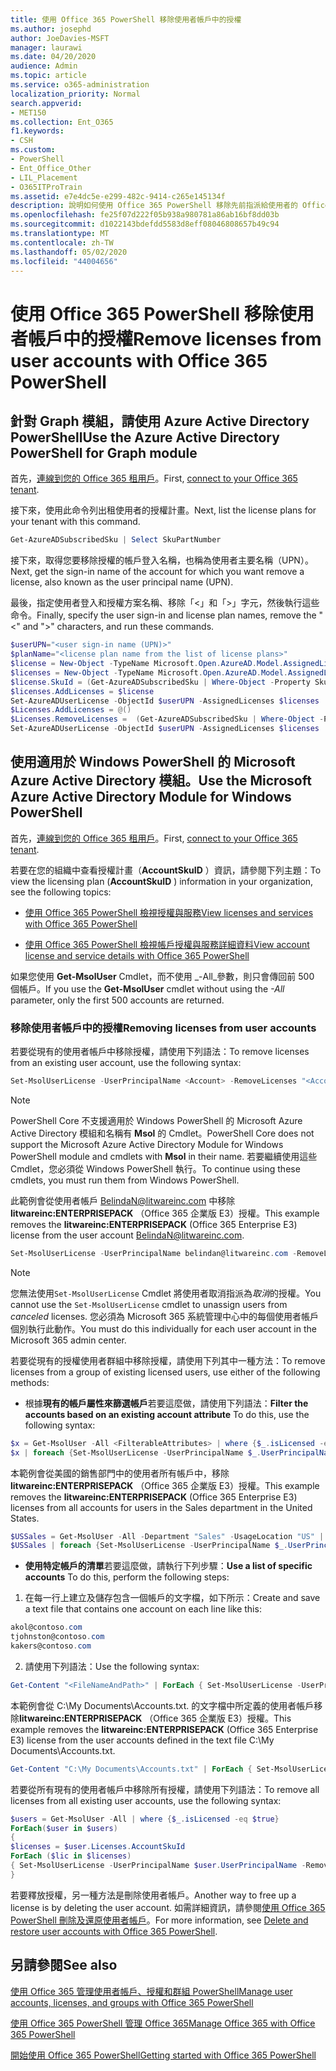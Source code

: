 ```yaml
---
title: 使用 Office 365 PowerShell 移除使用者帳戶中的授權
ms.author: josephd
author: JoeDavies-MSFT
manager: laurawi
ms.date: 04/20/2020
audience: Admin
ms.topic: article
ms.service: o365-administration
localization_priority: Normal
search.appverid:
- MET150
ms.collection: Ent_O365
f1.keywords:
- CSH
ms.custom:
- PowerShell
- Ent_Office_Other
- LIL_Placement
- O365ITProTrain
ms.assetid: e7e4dc5e-e299-482c-9414-c265e145134f
description: 說明如何使用 Office 365 PowerShell 移除先前指派給使用者的 Office 365 授權。
ms.openlocfilehash: fe25f07d222f05b938a980781a86ab16bf8dd03b
ms.sourcegitcommit: d1022143bdefdd5583d8eff08046808657b49c94
ms.translationtype: MT
ms.contentlocale: zh-TW
ms.lasthandoff: 05/02/2020
ms.locfileid: "44004656"
---
```

# <a name="remove-licenses-from-user-accounts-with-office-365-powershell"></a><span data-ttu-id="f7348-103">使用 Office 365 PowerShell 移除使用者帳戶中的授權</span><span class="sxs-lookup"><span data-stu-id="f7348-103">Remove licenses from user accounts with Office 365 PowerShell</span></span>

## <a name="use-the-azure-active-directory-powershell-for-graph-module"></a><span data-ttu-id="f7348-104">針對 Graph 模組，請使用 Azure Active Directory PowerShell</span><span class="sxs-lookup"><span data-stu-id="f7348-104">Use the Azure Active Directory PowerShell for Graph module</span></span>

<span data-ttu-id="f7348-105">首先，[連線到您的 Office 365 租用戶](connect-to-office-365-powershell.md#connect-with-the-azure-active-directory-powershell-for-graph-module)。</span><span class="sxs-lookup"><span data-stu-id="f7348-105">First, [connect to your Office 365 tenant](connect-to-office-365-powershell.md#connect-with-the-azure-active-directory-powershell-for-graph-module).</span></span>

<span data-ttu-id="f7348-106">接下來，使用此命令列出租使用者的授權計畫。</span><span class="sxs-lookup"><span data-stu-id="f7348-106">Next, list the license plans for your tenant with this command.</span></span>

```powershell
Get-AzureADSubscribedSku | Select SkuPartNumber
```

<span data-ttu-id="f7348-107">接下來，取得您要移除授權的帳戶登入名稱，也稱為使用者主要名稱（UPN）。</span><span class="sxs-lookup"><span data-stu-id="f7348-107">Next, get the sign-in name of the account for which you want remove a license, also known as the user principal name (UPN).</span></span>

<span data-ttu-id="f7348-108">最後，指定使用者登入和授權方案名稱、移除「<」和「>」字元，然後執行這些命令。</span><span class="sxs-lookup"><span data-stu-id="f7348-108">Finally, specify the user sign-in and license plan names, remove the "<" and ">" characters, and run these commands.</span></span>

```powershell
$userUPN="<user sign-in name (UPN)>"
$planName="<license plan name from the list of license plans>"
$license = New-Object -TypeName Microsoft.Open.AzureAD.Model.AssignedLicense
$licenses = New-Object -TypeName Microsoft.Open.AzureAD.Model.AssignedLicenses
$license.SkuId = (Get-AzureADSubscribedSku | Where-Object -Property SkuPartNumber -Value $planName -EQ).SkuID
$licenses.AddLicenses = $license
Set-AzureADUserLicense -ObjectId $userUPN -AssignedLicenses $licenses
$Licenses.AddLicenses = @()
$Licenses.RemoveLicenses =  (Get-AzureADSubscribedSku | Where-Object -Property SkuPartNumber -Value $planName -EQ).SkuID
Set-AzureADUserLicense -ObjectId $userUPN -AssignedLicenses $licenses
```

## <a name="use-the-microsoft-azure-active-directory-module-for-windows-powershell"></a><span data-ttu-id="f7348-109">使用適用於 Windows PowerShell 的 Microsoft Azure Active Directory 模組。</span><span class="sxs-lookup"><span data-stu-id="f7348-109">Use the Microsoft Azure Active Directory Module for Windows PowerShell</span></span>

<span data-ttu-id="f7348-110">首先，[連線到您的 Office 365 租用戶](connect-to-office-365-powershell.md#connect-with-the-microsoft-azure-active-directory-module-for-windows-powershell)。</span><span class="sxs-lookup"><span data-stu-id="f7348-110">First, [connect to your Office 365 tenant](connect-to-office-365-powershell.md#connect-with-the-microsoft-azure-active-directory-module-for-windows-powershell).</span></span>
   
<span data-ttu-id="f7348-111">若要在您的組織中查看授權計畫（**AccountSkuID** ）資訊，請參閱下列主題：</span><span class="sxs-lookup"><span data-stu-id="f7348-111">To view the licensing plan (**AccountSkuID** ) information in your organization, see the following topics:</span></span>
    
  - [<span data-ttu-id="f7348-112">使用 Office 365 PowerShell 檢視授權與服務</span><span class="sxs-lookup"><span data-stu-id="f7348-112">View licenses and services with Office 365 PowerShell</span></span>](view-licenses-and-services-with-office-365-powershell.md)
    
  - [<span data-ttu-id="f7348-113">使用 Office 365 PowerShell 檢視帳戶授權與服務詳細資料</span><span class="sxs-lookup"><span data-stu-id="f7348-113">View account license and service details with Office 365 PowerShell</span></span>](view-account-license-and-service-details-with-office-365-powershell.md)
    
<span data-ttu-id="f7348-114">如果您使用 **Get-MsolUser** Cmdlet，而不使用 _-All_參數，則只會傳回前 500 個帳戶。</span><span class="sxs-lookup"><span data-stu-id="f7348-114">If you use the **Get-MsolUser** cmdlet without using the _-All_ parameter, only the first 500 accounts are returned.</span></span>
    
### <a name="removing-licenses-from-user-accounts"></a><span data-ttu-id="f7348-115">移除使用者帳戶中的授權</span><span class="sxs-lookup"><span data-stu-id="f7348-115">Removing licenses from user accounts</span></span>

<span data-ttu-id="f7348-116">若要從現有的使用者帳戶中移除授權，請使用下列語法：</span><span class="sxs-lookup"><span data-stu-id="f7348-116">To remove licenses from an existing user account, use the following syntax:</span></span>
  
```powershell
Set-MsolUserLicense -UserPrincipalName <Account> -RemoveLicenses "<AccountSkuId1>", "<AccountSkuId2>"...
```

>[!Note]
><span data-ttu-id="f7348-117">PowerShell Core 不支援適用於 Windows PowerShell 的 Microsoft Azure Active Directory 模組和名稱有 **Msol** 的 Cmdlet。</span><span class="sxs-lookup"><span data-stu-id="f7348-117">PowerShell Core does not support the Microsoft Azure Active Directory Module for Windows PowerShell module and cmdlets with **Msol** in their name.</span></span> <span data-ttu-id="f7348-118">若要繼續使用這些 Cmdlet，您必須從 Windows PowerShell 執行。</span><span class="sxs-lookup"><span data-stu-id="f7348-118">To continue using these cmdlets, you must run them from Windows PowerShell.</span></span>
>

<span data-ttu-id="f7348-119">此範例會從使用者帳戶 BelindaN@litwareinc.com 中移除**litwareinc:ENTERPRISEPACK** （Office 365 企業版 E3）授權。</span><span class="sxs-lookup"><span data-stu-id="f7348-119">This example removes the **litwareinc:ENTERPRISEPACK** (Office 365 Enterprise E3) license from the user account BelindaN@litwareinc.com.</span></span>
  
```powershell
Set-MsolUserLicense -UserPrincipalName belindan@litwareinc.com -RemoveLicenses "litwareinc:ENTERPRISEPACK"
```

>[!Note]
><span data-ttu-id="f7348-120">您無法使用`Set-MsolUserLicense` Cmdlet 將使用者取消指派為*取消*的授權。</span><span class="sxs-lookup"><span data-stu-id="f7348-120">You cannot use the `Set-MsolUserLicense` cmdlet to unassign users from *canceled* licenses.</span></span> <span data-ttu-id="f7348-121">您必須為 Microsoft 365 系統管理中心中的每個使用者帳戶個別執行此動作。</span><span class="sxs-lookup"><span data-stu-id="f7348-121">You must do this individually for each user account in the Microsoft 365 admin center.</span></span>
>

<span data-ttu-id="f7348-122">若要從現有的授權使用者群組中移除授權，請使用下列其中一種方法：</span><span class="sxs-lookup"><span data-stu-id="f7348-122">To remove licenses from a group of existing licensed users, use either of the following methods:</span></span>
  
- <span data-ttu-id="f7348-123">根據**現有的帳戶屬性來篩選帳戶**若要這麼做，請使用下列語法：</span><span class="sxs-lookup"><span data-stu-id="f7348-123">**Filter the accounts based on an existing account attribute** To do this, use the following syntax:</span></span>
    
```powershell
$x = Get-MsolUser -All <FilterableAttributes> | where {$_.isLicensed -eq $true}
$x | foreach {Set-MsolUserLicense -UserPrincipalName $_.UserPrincipalName -RemoveLicenses "<AccountSkuId1>", "<AccountSkuId2>"...}
```

<span data-ttu-id="f7348-124">本範例會從美國的銷售部門中的使用者所有帳戶中，移除**litwareinc:ENTERPRISEPACK** （Office 365 企業版 E3）授權。</span><span class="sxs-lookup"><span data-stu-id="f7348-124">This example removes the  **litwareinc:ENTERPRISEPACK** (Office 365 Enterprise E3) licenses from all accounts for users in the Sales department in the United States.</span></span>
    
```powershell
$USSales = Get-MsolUser -All -Department "Sales" -UsageLocation "US" | where {$_.isLicensed -eq $true}
$USSales | foreach {Set-MsolUserLicense -UserPrincipalName $_.UserPrincipalName -RemoveLicenses "litwareinc:ENTERPRISEPACK"}
```

- <span data-ttu-id="f7348-125">**使用特定帳戶的清單**若要這麼做，請執行下列步驟：</span><span class="sxs-lookup"><span data-stu-id="f7348-125">**Use a list of specific accounts** To do this, perform the following steps:</span></span>
    
1. <span data-ttu-id="f7348-126">在每一行上建立及儲存包含一個帳戶的文字檔，如下所示：</span><span class="sxs-lookup"><span data-stu-id="f7348-126">Create and save a text file that contains one account on each line like this:</span></span>
    
  ```powershell
akol@contoso.com
tjohnston@contoso.com
kakers@contoso.com
  ```

2. <span data-ttu-id="f7348-127">請使用下列語法：</span><span class="sxs-lookup"><span data-stu-id="f7348-127">Use the following syntax:</span></span>
    
  ```powershell
  Get-Content "<FileNameAndPath>" | ForEach { Set-MsolUserLicense -UserPrincipalName $_ -RemoveLicenses "<AccountSkuId1>", "<AccountSkuId2>"... }
  ```

<span data-ttu-id="f7348-128">本範例會從 C:\My Documents\Accounts.txt. 的文字檔中所定義的使用者帳戶移除**litwareinc:ENTERPRISEPACK** （Office 365 企業版 E3）授權。</span><span class="sxs-lookup"><span data-stu-id="f7348-128">This example removes the **litwareinc:ENTERPRISEPACK** (Office 365 Enterprise E3) license from the user accounts defined in the text file C:\My Documents\Accounts.txt.</span></span>
    
  ```powershell
  Get-Content "C:\My Documents\Accounts.txt" | ForEach { Set-MsolUserLicense -UserPrincipalName $_ -RemoveLicenses "litwareinc:ENTERPRISEPACK" }
  ```

<span data-ttu-id="f7348-129">若要從所有現有的使用者帳戶中移除所有授權，請使用下列語法：</span><span class="sxs-lookup"><span data-stu-id="f7348-129">To remove all licenses from all existing user accounts, use the following syntax:</span></span>
  
```powershell
$users = Get-MsolUser -All | where {$_.isLicensed -eq $true}
ForEach($user in $users)
{
$licenses = $user.Licenses.AccountSkuId
ForEach ($lic in $licenses)
{ Set-MsolUserLicense -UserPrincipalName $user.UserPrincipalName -RemoveLicenses $lic }
}
```

<span data-ttu-id="f7348-130">若要釋放授權，另一種方法是刪除使用者帳戶。</span><span class="sxs-lookup"><span data-stu-id="f7348-130">Another way to free up a license is by deleting the user account.</span></span> <span data-ttu-id="f7348-131">如需詳細資訊，請參閱[使用 Office 365 PowerShell 刪除及還原使用者帳戶](delete-and-restore-user-accounts-with-office-365-powershell.md)。</span><span class="sxs-lookup"><span data-stu-id="f7348-131">For more information, see [Delete and restore user accounts with Office 365 PowerShell](delete-and-restore-user-accounts-with-office-365-powershell.md).</span></span>
  
## <a name="see-also"></a><span data-ttu-id="f7348-132">另請參閱</span><span class="sxs-lookup"><span data-stu-id="f7348-132">See also</span></span>

[<span data-ttu-id="f7348-133">使用 Office 365 管理使用者帳戶、授權和群組 PowerShell</span><span class="sxs-lookup"><span data-stu-id="f7348-133">Manage user accounts, licenses, and groups with Office 365 PowerShell</span></span>](manage-user-accounts-and-licenses-with-office-365-powershell.md)
  
[<span data-ttu-id="f7348-134">使用 Office 365 PowerShell 管理 Office 365</span><span class="sxs-lookup"><span data-stu-id="f7348-134">Manage Office 365 with Office 365 PowerShell</span></span>](manage-office-365-with-office-365-powershell.md)
  
[<span data-ttu-id="f7348-135">開始使用 Office 365 PowerShell</span><span class="sxs-lookup"><span data-stu-id="f7348-135">Getting started with Office 365 PowerShell</span></span>](getting-started-with-office-365-powershell.md)

